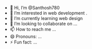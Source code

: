 - 👋 Hi, I’m @Santhosh780
- 👀 I’m interested in web development .
- 🌱 I’m currently learning web design 
- 💞️ I’m looking to collaborate on ...
- 📫 How to reach me ...
- 😄 Pronouns: ...
- ⚡ Fun fact: ...

<!---
Santhosh780/Santhosh780 is a ✨ special ✨ repository because its `README.md` (this file) appears on your GitHub profile.
You can click the Preview link to take a look at your changes.
--->

